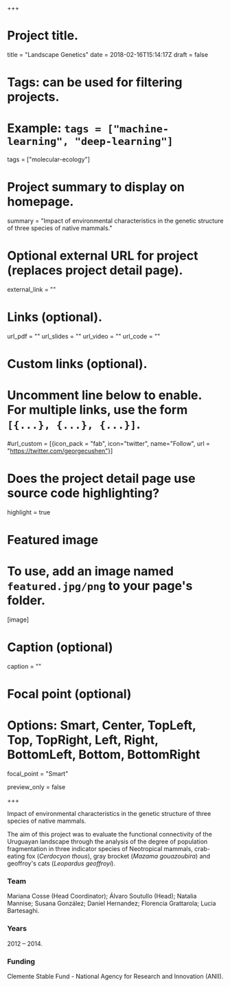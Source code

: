+++

# Project title.
title = "Landscape Genetics"
date = 2018-02-16T15:14:17Z
draft = false
  
# Tags: can be used for filtering projects.
# Example: `tags = ["machine-learning", "deep-learning"]`
tags = ["molecular-ecology"]
  
# Project summary to display on homepage.

summary = "Impact of environmental characteristics in the genetic structure of three species of native mammals."
  
# Optional external URL for project (replaces project detail page).
external_link = ""

# Links (optional).
url_pdf = ""
url_slides = ""
url_video = ""
url_code = ""

# Custom links (optional).
#   Uncomment line below to enable. For multiple links, use the form `[{...}, {...}, {...}]`.
#url_custom = [{icon_pack = "fab", icon="twitter", name="Follow", url = "https://twitter.com/georgecushen"}]

# Does the project detail page use source code highlighting?
highlight = true
  
# Featured image
# To use, add an image named `featured.jpg/png` to your page's folder. 
[image]
  # Caption (optional)
  caption = ""

  # Focal point (optional)
  # Options: Smart, Center, TopLeft, Top, TopRight, Left, Right, BottomLeft, Bottom, BottomRight
  focal_point = "Smart"
  
  preview_only = false

+++

Impact of environmental characteristics in the genetic structure of three species of native mammals.

The aim of this project was to evaluate the functional connectivity of the Uruguayan landscape through the analysis of the degree of population fragmentation in three indicator species of Neotropical mammals, crab-eating fox (*Cerdocyon thous*), gray brocket (*Mazama gouazoubira*) and geoffroy's cats (*Leopardus geoffroyi*).


### Team
Mariana Cosse (Head Coordinator); Álvaro Soutullo (Head); Natalia Mannise; Susana González; Daniel Hernandez; Florencia Grattarola; Lucia Bartesaghi. 

### Years
2012 – 2014.

### Funding
Clemente Stable Fund - National Agency for Research and Innovation (ANII).
